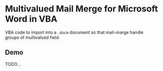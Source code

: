 # Multivalued Mail Merge for Microsoft Word in VBA

VBA code to import into a `.docm` document so that mail-marge handle groups of multivalued field.

## Demo
TODO... 